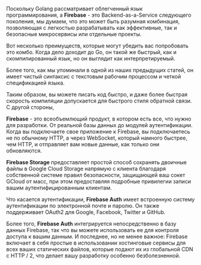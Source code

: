 
Поскольку Golang рассматривает облегченный язык программирования, 
а **Firebase** - это Backend-as-a-Service следующего поколения, мы думаем, что это может быть разумная комбинация, 
позволяющая с легкостью разрабатывать как эффективные, так и безопасные микросервисы или отдельные проекты. 

Вот несколько преимуществ, которые могут убедить вас попробовать это комбо. 
Когда дело доходит до Go, он такой же быстрый, как и скомпилированный язык, 
но он выглядит как интерпретируемый. 

Более того, как мы упоминали в одной из наших предыдущих статей, он имеет чистый синтаксис 
с текстовым рабочим процессом и четкой спецификацией языка. 

Таким образом, вы можете писать код быстро, и даже более быстрая скорость компиляции допускается 
для быстрого стиля обратной связи. С другой стороны, 

**Firebase** - это всеобъемлющий продукт, в котором есть все, что нужно для разработки. 
От реальной базы данных до модулей аутентификации. Когда вы подключаете свое приложение к Firebase, 
вы подключаетесь не по обычному HTTP, а через WebSocket, который намного быстрее, чем HTTP, 
и отправляет вам новые данные, как только они обновляются. 

**Firebase Storage** предоставляет простой способ сохранять двоичные файлы в Google Cloud Storage напрямую 
с клиента благодаря собственной системе правил безопасности, защищающей ваш сокет GCloud от масс, 
при этом предоставляя подробные привилегии записи вашим аутентифицированным клиентам. 

Что касается аутентификации, **Firebase Auth** имеет встроенную систему аутентификации по электронной почте и паролю. 
Он также поддерживает OAuth2 для Google, Facebook, Twitter и GitHub. 

Более того, **Firebase Auth** интегрируется непосредственно в базу данных Firebase, 
так что вы можете использовать ее для контроля доступа к вашим данным. 
И последнее, но не менее важное: Firebase включает в себя простые в использовании хостинговые сервисы 
для всех ваших статических файлов, которые подают их из глобальной CDN с HTTP / 2, 
что делает вашу разработку особенно безболезненной.
